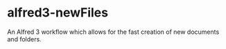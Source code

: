 # alfred3-newFiles
An Alfred 3 workflow which allows for the fast creation of new documents and folders.
